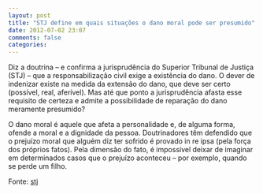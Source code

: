 ```yaml
---
layout: post
title: "STJ define em quais situações o dano moral pode ser presumido"
date: 2012-07-02 23:07
comments: false
categories:
---
```


Diz a doutrina – e confirma a jurisprudência do Superior Tribunal de Justiça (STJ) – que a responsabilização civil exige a existência do dano. O dever de indenizar existe na medida da extensão do dano, que deve ser certo (possível, real, aferível). Mas até que ponto a jurisprudência afasta esse requisito de certeza e admite a possibilidade de reparação do dano meramente presumido?

O dano moral é aquele que afeta a personalidade e, de alguma forma, ofende a moral e a dignidade da pessoa. Doutrinadores têm defendido que o prejuízo moral que alguém diz ter sofrido é provado in re ipsa (pela força dos próprios fatos). Pela dimensão do fato, é impossível deixar de imaginar em determinados casos que o prejuízo aconteceu – por exemplo, quando se perde um filho.

Fonte: [stj](http://www.stj.jus.br/portal_stj/publicacao/engine.wsp?tmp.area=398&tmp.texto=106255)
